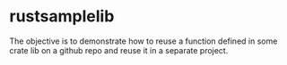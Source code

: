 # rustsamplelib

The objective is to demonstrate how to reuse a function defined in some
crate lib on a github repo and reuse it in a separate project.
